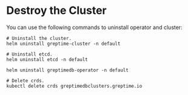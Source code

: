 # Destroy the Cluster

You can use the following commands to uninstall operator and cluster:

```shell
# Uninstall the cluster.
helm uninstall greptime-cluster -n default
```

```shell
# Uninstall etcd.
helm uninstall etcd -n default
```

```shell
helm uninstall greptimedb-operator -n default
```

```shell
# Delete crds.
kubectl delete crds greptimedbclusters.greptime.io
```
